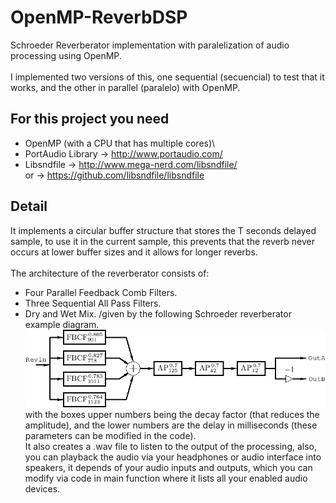 # OpenMP-ReverbDSP
Schroeder Reverberator implementation with paralelization of audio processing using OpenMP.\
\
I implemented two versions of this, one sequential (secuencial) to test that it works, and the other in parallel (paralelo) with OpenMP.

## For this project you need
* OpenMP (with a CPU that has multiple cores)\
* PortAudio Library -> http://www.portaudio.com/
* Libsndfile -> http://www.mega-nerd.com/libsndfile/ \
         or -> https://github.com/libsndfile/libsndfile
## Detail
It implements a circular buffer structure that stores the T seconds delayed sample, to use it in the current sample, this prevents that the reverb never occurs at lower buffer sizes and it allows for longer reverbs.\
\
The architecture of the reverberator consists of:
* Four Parallel Feedback Comb Filters.
* Three Sequential All Pass Filters.
* Dry and Wet Mix.
/given by the following Schroeder reverberator example diagram.
![plot](./schroederRev.png)
with the boxes upper numbers being the decay factor (that reduces the amplitude), and the lower numbers are the delay in milliseconds (these parameters can be modified in the code).\
It also creates a .wav file to listen to the output of the processing, also, you can playback the audio via your headphones or audio interface into speakers, it depends of your audio inputs and outputs, which you can modify via code in main function where it lists all your enabled audio devices.
